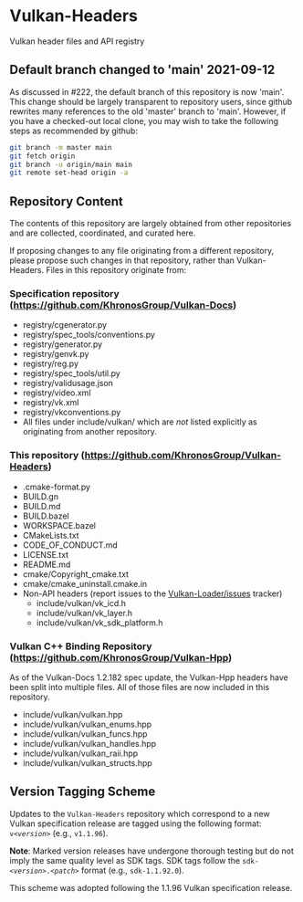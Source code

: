 # Vulkan-Headers

Vulkan header files and API registry

## Default branch changed to 'main' 2021-09-12

As discussed in #222, the default branch of this repository is now 'main'. This change should be largely transparent to repository users, since github rewrites many references to the old 'master' branch to 'main'. However, if you have a checked-out local clone, you may wish to take the following steps as recommended by github:

```sh
git branch -m master main
git fetch origin
git branch -u origin/main main
git remote set-head origin -a
```

## Repository Content

The contents of this repository are largely obtained from other repositories
and are collected, coordinated, and curated here.

If proposing changes to any file originating from a different repository,
please propose such changes in that repository, rather than Vulkan-Headers.
Files in this repository originate from:

### Specification repository (https://github.com/KhronosGroup/Vulkan-Docs)

* registry/cgenerator.py
* registry/spec_tools/conventions.py
* registry/generator.py
* registry/genvk.py
* registry/reg.py
* registry/spec_tools/util.py
* registry/validusage.json
* registry/video.xml
* registry/vk.xml
* registry/vkconventions.py
* All files under include/vulkan/ which are *not* listed explicitly as originating from another repository.

### This repository (https://github.com/KhronosGroup/Vulkan-Headers)

* .cmake-format.py
* BUILD.gn
* BUILD.md
* BUILD.bazel
* WORKSPACE.bazel
* CMakeLists.txt
* CODE_OF_CONDUCT.md
* LICENSE.txt
* README.md
* cmake/Copyright_cmake.txt
* cmake/cmake_uninstall.cmake.in
* Non-API headers (report issues to the [Vulkan-Loader/issues](https://github.com/KhronosGroup/Vulkan-Loader/issues) tracker)
  * include/vulkan/vk_icd.h
  * include/vulkan/vk_layer.h
  * include/vulkan/vk_sdk_platform.h

### Vulkan C++ Binding Repository (https://github.com/KhronosGroup/Vulkan-Hpp)

As of the Vulkan-Docs 1.2.182 spec update, the Vulkan-Hpp headers have been
split into multiple files. All of those files are now included in this
repository.

* include/vulkan/vulkan.hpp
* include/vulkan/vulkan_enums.hpp
* include/vulkan/vulkan_funcs.hpp
* include/vulkan/vulkan_handles.hpp
* include/vulkan/vulkan_raii.hpp
* include/vulkan/vulkan_structs.hpp

## Version Tagging Scheme

Updates to the `Vulkan-Headers` repository which correspond to a new Vulkan
specification release are tagged using the following format:
`v<`_`version`_`>` (e.g., `v1.1.96`).

**Note**: Marked version releases have undergone thorough testing but do not
imply the same quality level as SDK tags. SDK tags follow the
`sdk-<`_`version`_`>.<`_`patch`_`>` format (e.g., `sdk-1.1.92.0`).

This scheme was adopted following the 1.1.96 Vulkan specification release.

